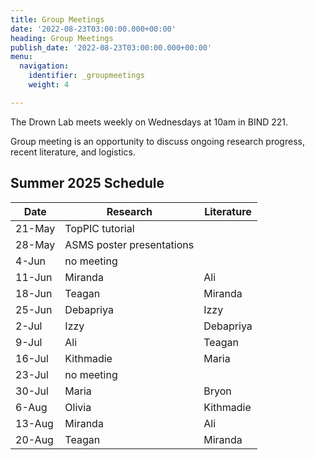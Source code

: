 ```yaml
---
title: Group Meetings
date: '2022-08-23T03:00:00.000+00:00'
heading: Group Meetings
publish_date: '2022-08-23T03:00:00.000+00:00'
menu:
  navigation:
    identifier: _groupmeetings
    weight: 4

---
```


The Drown Lab meets weekly on Wednesdays at 10am in BIND 221.

Group meeting is an opportunity to discuss ongoing research progress, recent literature, and logistics.

## Summer 2025 Schedule

| Date | Research | Literature |
| --------- | ------------ | ------ |
| 21-May | TopPIC tutorial | |
| 28-May | ASMS poster presentations | |
| 4-Jun | no meeting | |
| 11-Jun | Miranda | Ali |
| 18-Jun | Teagan | Miranda |
| 25-Jun | Debapriya | Izzy |
| 2-Jul | Izzy | Debapriya |
| 9-Jul | Ali | Teagan |
| 16-Jul | Kithmadie | Maria |
| 23-Jul | no meeting | |
| 30-Jul | Maria | Bryon |
| 6-Aug | Olivia | Kithmadie |
| 13-Aug | Miranda | Ali |
| 20-Aug | Teagan | Miranda |
